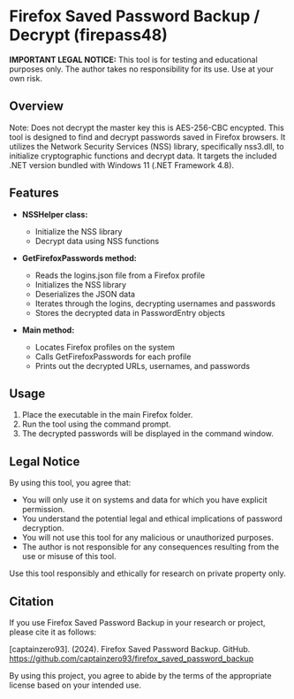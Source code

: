 # Firefox Saved Password Backup / Decrypt (firepass48)

**IMPORTANT LEGAL NOTICE:** This tool is for testing and educational purposes only. The author takes no responsibility for its use. Use at your own risk.

## Overview
Note: Does not decrypt the master key this is AES-256-CBC encypted.
This tool is designed to find and decrypt passwords saved in Firefox browsers. It utilizes the Network Security Services (NSS) library, specifically nss3.dll, to initialize cryptographic functions and decrypt data. It targets the included .NET version bundled with Windows 11 (.NET Framework 4.8).

## Features

- **NSSHelper class:**
  - Initialize the NSS library
  - Decrypt data using NSS functions

- **GetFirefoxPasswords method:**
  - Reads the logins.json file from a Firefox profile
  - Initializes the NSS library
  - Deserializes the JSON data
  - Iterates through the logins, decrypting usernames and passwords
  - Stores the decrypted data in PasswordEntry objects

- **Main method:**
  - Locates Firefox profiles on the system
  - Calls GetFirefoxPasswords for each profile
  - Prints out the decrypted URLs, usernames, and passwords

## Usage

1. Place the executable in the main Firefox folder.
2. Run the tool using the command prompt.
3. The decrypted passwords will be displayed in the command window.

## Legal Notice

By using this tool, you agree that:
- You will only use it on systems and data for which you have explicit permission.
- You understand the potential legal and ethical implications of password decryption.
- You will not use this tool for any malicious or unauthorized purposes.
- The author is not responsible for any consequences resulting from the use or misuse of this tool.

Use this tool responsibly and ethically for research on private property only.

## Citation

If you use Firefox Saved Password Backup in your research or project, please cite it as follows:

[captainzero93]. (2024). Firefox Saved Password Backup. GitHub. https://github.com/captainzero93/firefox_saved_password_backup

By using this project, you agree to abide by the terms of the appropriate license based on your intended use.
